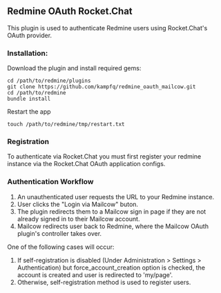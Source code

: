 ## Redmine OAuth Rocket.Chat 

This plugin is used to authenticate Redmine users using Rocket.Chat's OAuth provider.

### Installation:

Download the plugin and install required gems:

```console
cd /path/to/redmine/plugins
git clone https://github.com/kampfq/redmine_oauth_mailcow.git
cd /path/to/redmine
bundle install
```

Restart the app

```console
touch /path/to/redmine/tmp/restart.txt
```

### Registration

To authenticate via Rocket.Chat you must first register your redmine instance via the Rocket.Chat OAuth application configs.

### Authentication Workflow

1. An unauthenticated user requests the URL to your Redmine instance.
2. User clicks the "Login via Mailcow" buton.
3. The plugin redirects them to a Mailcow sign in page if they are not already signed in to their Mailcow account.
4. Mailcow redirects user back to Redmine, where the Mailcow OAuth plugin's controller takes over.

One of the following cases will occur:

1. If self-registration is disabled (Under Administration > Settings > Authentication) but force_account_creation option is checked, the account is created and user is redirected to 'my/page'.
2. Otherwise, self-registration method is used to register users.
